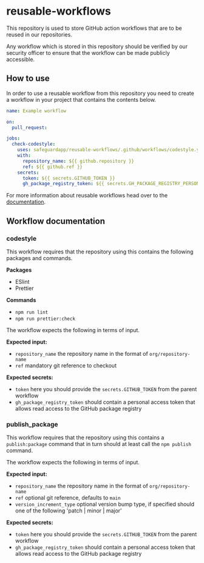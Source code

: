 # reusable-workflows

This repository is used to store GitHub action workflows that are to be reused in our repositories.

Any workflow which is stored in this repository should be verified by our security officer to ensure that the workflow
can be made publicly accessible.

## How to use

In order to use a reusable workflow from this repository you need to create a workflow in your project that contains the
contents below.

```yaml
name: Example workflow

on:
  pull_request:

jobs:
  check-codestyle:
    uses: safeguardapp/reusable-workflows/.github/workflows/codestyle.yml@main
    with:
      repository_name: ${{ github.repository }}
      ref: ${{ github.ref }}
    secrets:
      token: ${{ secrets.GITHUB_TOKEN }}
      gh_package_registry_token: ${{ secrets.GH_PACKAGE_REGISTRY_PERSONAL_ACCESS_TOKEN }}
```

For more information about reusable workflows head over to
the [documentation](https://docs.github.com/en/actions/learn-github-actions/reusing-workflows).

## Workflow documentation

### codestyle

This workflow requires that the repository using this contains the following packages and commands.

**Packages**

* ESlint
* Prettier

**Commands**

* `npm run lint`
* `npm run prettier:check`

The workflow expects the following in terms of input.

**Expected input:**

* `repository_name` the repository name in the format of `org/repository-name`
* `ref` mandatory git reference to checkout

**Expected secrets:**

* `token` here you should provide the `secrets.GITHUB_TOKEN` from the parent workflow
* `gh_package_registry_token` should contain a personal access token that allows read access to the GitHub package
  registry

### publish_package

This workflow requires that the repository using this contains a `publish:package` command that in turn should at least
call the `npm publish` command.

The workflow expects the following in terms of input.

**Expected input:**

* `repository_name` the repository name in the format of `org/repository-name`
* `ref` optional git reference, defaults to `main`
* `version_increment_type` optional version bump type, if specified should one of the following 'patch | minor | major'

**Expected secrets:**

* `token` here you should provide the `secrets.GITHUB_TOKEN` from the parent workflow
* `gh_package_registry_token` should contain a personal access token that allows read access to the GitHub package
  registry

